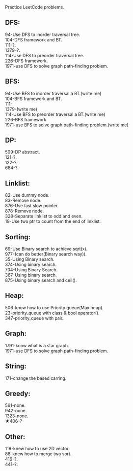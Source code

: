 Practice LeetCode problems.
## DFS:  
94-Use DFS to inorder traversal tree.  
104-DFS framework and BT.  
111-?.  
1379-?.  
114-Use DFS to preorder traversal tree.   
226-DFS framework.  
1971-use DFS to solve graph path-finding problem.  
  
## BFS:
94-Use BFS to inorder traversal a BT.(write me)  
104-BFS framework and BT.    
111-  
1379-(write me)  
114-Use BFS to preorder traversal a BT.(write me)  
226-BFS framework.  
1971-use BFS to solve graph path-finding problem.(write me)  
  
## DP:  
509-DP abstract.  
121-?.  
122-?.  
684-?.  
  
## Linklist:  
82-Use dummy node.  
83-Remove node.  
876-Use fast slow pointer.   
878-Remove node.  
328-Separate linklist to odd and even.  
19-Use two ptr to count from the end of linklist.  
  
## Sorting:  
69-Use Binary search to achieve sqrt(x).  
977-(can do better(Binary search way)).   
35-Using Binary search.  
374-Using binary search.  
704-Using Binary Search.  
367-Using binary search.  
875-Using binary search and ceil().  
  
## Heap:  
506-know how to use Priority queue(Max heap).  
23-priority_queue with class & bool operator().  
347-priority_queue with pair.   
  
## Graph:  
1791-konw what is a star graph.  
1971-use DFS to solve graph path-finding problem.  
## String:  
171-change the based carring.  

## Greedy:  
561-none.  
942-none.  
1323-none.  
★406-?  

## Other:  
118-knew how to use 2D vector.  
88-knew how to merge two sort.  
416-?.  
441-?.  



